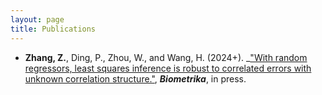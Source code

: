 ```yaml
---
layout: page
title: Publications
---
```



<p align="justify">

* **Zhang, Z.**, Ding, P., Zhou, W., and Wang, H. (2024+). _["With random regressors, least squares inference is robust to correlated errors with unknown correlation structure."](https://academic.oup.com/biomet/advance-article-abstract/doi/10.1093/biomet/asae054/7825359?utm_source=advanceaccess&utm_campaign=biomet&utm_medium=email), **_Biometrika_**, in press.
